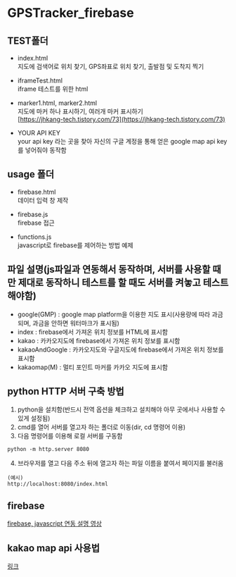 # GPSTracker_firebase

## TEST폴더  
* index.html  
지도에 검색어로 위치 찾기, GPS좌표로 위치 찾기, 출발점 및 도착지 찍기  

* iframeTest.html  
iframe 테스트를 위한 html  

* marker1.html, marker2.html  
지도에 마커 하나 표시하기, 여러개 마커 표시하기  
[https://jhkang-tech.tistory.com/73](https://jhkang-tech.tistory.com/73)  

* YOUR API KEY  
your api key 라는 곳을 찾아 자신의 구글 계정을 통해 얻은 google map api key를 넣어줘야 동작함  

## usage 폴더  
* firebase.html  
데이터 입력 창 제작    

* firebase.js  
firebase 접근  

* functions.js  
javascript로 firebase를 제어하는 방법 예제  

## 파일 설명(js파일과 연동해서 동작하며, 서버를 사용할 때만 제대로 동작하니 테스트를 할 때도 서버를 켜놓고 테스트 해야함)  
* google(GMP) : google map platform을 이용한 지도 표시(사용량에 따라 과금되며, 과금을 안하면 워터마크가 표시됨)  
* index : firebase에서 가져온 위치 정보를 HTML에 표시함  
* kakao : 카카오지도에 firebase에서 가져온 위치 정보를 표시함  
* kakaoAndGoogle : 카카오지도와 구글지도에 firebase에서 가져온 위치 정보를 표시함  
* kakaomap(M) : 멀티 포인트 마커를 카카오 지도에 표시함  

## python HTTP 서버 구축 방법  
1. python을 설치함(반드시 전역 옵션을 체크하고 설치해야 아무 곳에서나 사용할 수 있게 설정됨)  
2. cmd를 열어 서버를 열고자 하는 폴더로 이동(dir, cd 명령어 이용)  
3. 다음 명령어를 이용해 로컬 서버를 구동함  
```
python -m http.server 8080
```
4. 브라우저를 열고 다음 주소 뒤에 열고자 하는 파일 이름을 붙여서 페이지를 불러옴  
```
(예시)
http://localhost:8080/index.html
```

## firebase  
[firebase, javascript 연동 설명 영상](https://youtu.be/2CtQEXwOPXw)  

## kakao map api 사용법  
[링크](https://apis.map.kakao.com/web/sample/multipleMarkerImage/)  
